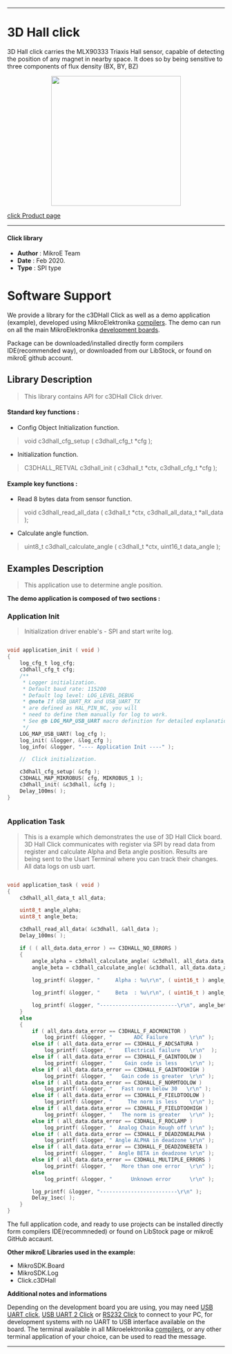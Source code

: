 

---
# 3D Hall click

3D Hall click carries the MLX90333 Triaxis Hall sensor, capable of detecting the position of any magnet in nearby space. It does so by being sensitive to three components of flux density (BX, BY, BZ)

<p align="center">
  <img src="https://download.mikroe.com/images/click_for_ide/3dhall_click.png" height=300px>
</p>

[click Product page](https://www.mikroe.com/3d-hall-click)

---


#### Click library 

- **Author**        : MikroE Team
- **Date**          : Feb 2020.
- **Type**          : SPI type


# Software Support

We provide a library for the c3DHall Click 
as well as a demo application (example), developed using MikroElektronika 
[compilers](https://shop.mikroe.com/compilers). 
The demo can run on all the main MikroElektronika [development boards](https://shop.mikroe.com/development-boards).

Package can be downloaded/installed directly form compilers IDE(recommended way), or downloaded from our LibStock, or found on mikroE github account. 

## Library Description

> This library contains API for c3DHall Click driver.

#### Standard key functions :

- Config Object Initialization function.
> void c3dhall_cfg_setup ( c3dhall_cfg_t *cfg ); 
 
- Initialization function.
> C3DHALL_RETVAL c3dhall_init ( c3dhall_t *ctx, c3dhall_cfg_t *cfg );


#### Example key functions :

- Read 8 bytes data from sensor function.
> void c3dhall_read_all_data ( c3dhall_t *ctx, c3dhall_all_data_t *all_data );
 
- Calculate angle function.
> uint8_t c3dhall_calculate_angle ( c3dhall_t *ctx, uint16_t data_angle );

## Examples Description

> This application use to determine angle position.

**The demo application is composed of two sections :**

### Application Init 

> Initialization driver enable's - SPI and start write log.

```c

void application_init ( void )
{
    log_cfg_t log_cfg;
    c3dhall_cfg_t cfg;
    /** 
     * Logger initialization.
     * Default baud rate: 115200
     * Default log level: LOG_LEVEL_DEBUG
     * @note If USB_UART_RX and USB_UART_TX 
     * are defined as HAL_PIN_NC, you will 
     * need to define them manually for log to work. 
     * See @b LOG_MAP_USB_UART macro definition for detailed explanation.
     */
    LOG_MAP_USB_UART( log_cfg );
    log_init( &logger, &log_cfg );
    log_info( &logger, "---- Application Init ----" );

    //  Click initialization.

    c3dhall_cfg_setup( &cfg );
    C3DHALL_MAP_MIKROBUS( cfg, MIKROBUS_1 );
    c3dhall_init( &c3dhall, &cfg );
    Delay_100ms( );
}
  
```

### Application Task

> This is a example which demonstrates the use of 3D Hall Click board. 
> 3D Hall Click communicates with register via SPI by read data from register and calculate Alpha and Beta angle position. 
> Results are being sent to the Usart Terminal where you can track their changes. All data logs on usb uart.

```c

void application_task ( void )
{
    c3dhall_all_data_t all_data;

    uint8_t angle_alpha;
    uint8_t angle_beta;

    c3dhall_read_all_data( &c3dhall, &all_data );
    Delay_100ms( );

    if ( ( all_data.data_error ) == C3DHALL_NO_ERRORS )
    {
        angle_alpha = c3dhall_calculate_angle( &c3dhall, all_data.data_angle_a );
        angle_beta = c3dhall_calculate_angle( &c3dhall, all_data.data_angle_b );
        
        log_printf( &logger, "     Alpha : %u\r\n", ( uint16_t ) angle_alpha );

        log_printf( &logger, "     Beta  : %u\r\n", ( uint16_t ) angle_beta );

        log_printf( &logger, "-------------------------\r\n", angle_beta );
    }
    else
    {
        if ( all_data.data_error == C3DHALL_F_ADCMONITOR )
            log_printf( &logger, "       ADC Failure       \r\n" );
        else if ( all_data.data_error == C3DHALL_F_ADCSATURA )
            log_printf( &logger, "    Electrical failure   \r\n"  );
        else if ( all_data.data_error == C3DHALL_F_GAINTOOLOW )
            log_printf( &logger, "    Gain code is less    \r\n" );
        else if ( all_data.data_error == C3DHALL_F_GAINTOOHIGH )
            log_printf( &logger, "   Gain code is greater  \r\n" );
        else if ( all_data.data_error == C3DHALL_F_NORMTOOLOW )
            log_printf( &logger, "   Fast norm below 30   \r\n" );
        else if ( all_data.data_error == C3DHALL_F_FIELDTOOLOW )
            log_printf( &logger, "     The norm is less    \r\n" );
        else if ( all_data.data_error == C3DHALL_F_FIELDTOOHIGH )
            log_printf( &logger, "   The norm is greater   \r\n" );
        else if ( all_data.data_error == C3DHALL_F_ROCLAMP )
            log_printf( &logger, "  Analog Chain Rough off \r\n" );
        else if ( all_data.data_error == C3DHALL_F_DEADZONEALPHA )
            log_printf( &logger, " Angle ALPHA in deadzone \r\n" );
        else if ( all_data.data_error == C3DHALL_F_DEADZONEBETA )
            log_printf( &logger, "  Angle BETA in deadzone \r\n" );
        else if ( all_data.data_error == C3DHALL_MULTIPLE_ERRORS )
            log_printf( &logger, "   More than one error   \r\n" );
        else
            log_printf( &logger, "      Unknown error      \r\n" );

        log_printf( &logger, "-------------------------\r\n" );
        Delay_1sec( );
    }
}  

```


The full application code, and ready to use projects can be  installed directly form compilers IDE(recommneded) or found on LibStock page or mikroE GitHub accaunt.

**Other mikroE Libraries used in the example:** 

- MikroSDK.Board
- MikroSDK.Log
- Click.c3DHall

**Additional notes and informations**

Depending on the development board you are using, you may need 
[USB UART click](https://shop.mikroe.com/usb-uart-click), 
[USB UART 2 Click](https://shop.mikroe.com/usb-uart-2-click) or 
[RS232 Click](https://shop.mikroe.com/rs232-click) to connect to your PC, for 
development systems with no UART to USB interface available on the board. The 
terminal available in all Mikroelektronika 
[compilers](https://shop.mikroe.com/compilers), or any other terminal application 
of your choice, can be used to read the message.



---
